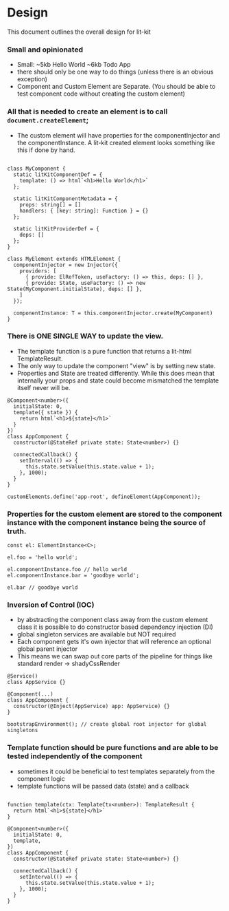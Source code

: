# Design

This document outlines the overall design for lit-kit

### Small and opinionated

- Small: ~5kb Hello World ~6kb Todo App
- there should only be one way to do things (unless there is an obvious exception)
- Component and Custom Element are Separate. (You should be able to test component code without creating the custom element)

### All that is needed to create an element is to call `document.createElement`;

- The custom element will have properties for the componentInjector and the componentInstance. A lit-kit created element looks something like this if done by hand.

```TS

class MyComponent {
  static litKitComponentDef = {
    template: () => html`<h1>Hello World</h1>`
  };

  static litKitComponentMetadata = {
    props: string[] = []
    handlers: { [key: string]: Function } = {}
  };

  static litKitProviderDef = {
    deps: []
  };
}

class MyElement extends HTMLElement {
  componentInjector = new Injector({
    providers: [
      { provide: ElRefToken, useFactory: () => this, deps: [] },
      { provide: State, useFactory: () => new State(MyComponent.initialState), deps: [] },
    ]
  });

  componentInstance: T = this.componentInjector.create(MyComponent)
}
```

### There is ONE SINGLE WAY to update the view.

- The template function is a pure function that returns a lit-html TemplateResult.
- The only way to update the component "view" is by setting new state.
- Properties and State are treated differently. While this does mean that internally your props and state could become mismatched the template itself never will be.

```TS
@Component<number>({
  initialState: 0,
  template({ state }) {
    return html`<h1>${state}</h1>`
  }
})
class AppComponent {
  constructor(@StateRef private state: State<number>) {}

  connectedCallback() {
    setInterval(() => {
      this.state.setValue(this.state.value + 1);
    }, 1000);
  }
}

customElements.define('app-root', defineElement(AppComponent));
```

### Properties for the custom element are stored to the component instance with the component instance being the source of truth.

```TS
const el: ElementInstance<C>;

el.foo = 'hello world';

el.componentInstance.foo // hello world
el.componentInstance.bar = 'goodbye world';

el.bar // goodbye world
```

### Inversion of Control (IOC)

- by abstracting the component class away from the custom element class it is possible to do constructor based dependency injection (DI)
- global singleton services are available but NOT required
- Each component gets it's own injector that will reference an optional global parent injector
- This means we can swap out core parts of the pipeline for things like standard render -> shadyCssRender

```TS
@Service()
class AppService {}

@Component(...)
class AppComponent {
  constructor(@Inject(AppService) app: AppService) {}
}

bootstrapEnvironment(); // create global root injector for global singletons
```

### Template function should be pure functions and are able to be tested independently of the component

- sometimes it could be beneficial to test templates separately from the component logic
- template functions will be passed data (state) and a callback

```TS

function template(ctx: TemplateCtx<number>): TemplateResult {
  return html`<h1>${state}</h1>`
}

@Component<number>({
  initialState: 0,
  template,
})
class AppComponent {
  constructor(@StateRef private state: State<number>) {}

  connectedCallback() {
    setInterval(() => {
      this.state.setValue(this.state.value + 1);
    }, 1000);
  }
}
```

